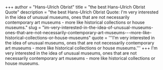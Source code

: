 +++
author = "Hans-Ulrich Obrist"
title = "the best Hans-Ulrich Obrist Quote"
description = "the best Hans-Ulrich Obrist Quote: I'm very interested in the idea of unusual museums, ones that are not necessarily contemporary art museums - more like historical collections or house museums."
slug = "im-very-interested-in-the-idea-of-unusual-museums-ones-that-are-not-necessarily-contemporary-art-museums---more-like-historical-collections-or-house-museums"
quote = '''I'm very interested in the idea of unusual museums, ones that are not necessarily contemporary art museums - more like historical collections or house museums.'''
+++
I'm very interested in the idea of unusual museums, ones that are not necessarily contemporary art museums - more like historical collections or house museums.
